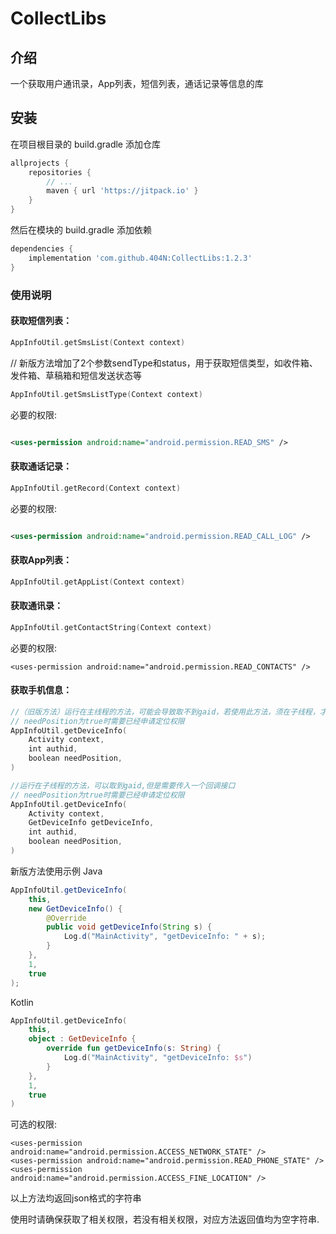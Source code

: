 # CollectLibs

## 介绍

一个获取用户通讯录，App列表，短信列表，通话记录等信息的库

## 安装

在项目根目录的 build.gradle 添加仓库

```groovy
allprojects {
    repositories {
        // ...
        maven { url 'https://jitpack.io' }
    }
}
```

然后在模块的 build.gradle 添加依赖

```groovy
dependencies {
    implementation 'com.github.404N:CollectLibs:1.2.3'
}
```

### 使用说明

#### 获取短信列表：

```kotlin
AppInfoUtil.getSmsList(Context context)
```

// 新版方法增加了2个参数sendType和status，用于获取短信类型，如收件箱、发件箱、草稿箱和短信发送状态等
```kotlin
AppInfoUtil.getSmsListType(Context context)
```

必要的权限:

```xml

<uses-permission android:name="android.permission.READ_SMS" />
```

#### 获取通话记录：

```kotlin
AppInfoUtil.getRecord(Context context)
```

必要的权限:

```xml

<uses-permission android:name="android.permission.READ_CALL_LOG" />
```

#### 获取App列表：

```kotlin
AppInfoUtil.getAppList(Context context)
```

#### 获取通讯录：

```kotlin
AppInfoUtil.getContactString(Context context)
```

必要的权限:

```xmlxml
<uses-permission android:name="android.permission.READ_CONTACTS" />
```

#### 获取手机信息：

```kotlin
//（旧版方法）运行在主线程的方法，可能会导致取不到gaid，若使用此方法，须在子线程，才能取到gaid
// needPosition为true时需要已经申请定位权限
AppInfoUtil.getDeviceInfo(
    Activity context,
    int authid,
    boolean needPosition,
)

//运行在子线程的方法，可以取到gaid,但是需要传入一个回调接口
// needPosition为true时需要已经申请定位权限
AppInfoUtil.getDeviceInfo(
    Activity context,
    GetDeviceInfo getDeviceInfo,
    int authid,
    boolean needPosition,
) 
```
新版方法使用示例
Java
```java
AppInfoUtil.getDeviceInfo(
    this,
    new GetDeviceInfo() {
        @Override
        public void getDeviceInfo(String s) {
            Log.d("MainActivity", "getDeviceInfo: " + s);
        }
    },
    1,
    true
);
```
Kotlin
```kotlin
AppInfoUtil.getDeviceInfo(
    this,
    object : GetDeviceInfo {
        override fun getDeviceInfo(s: String) {
            Log.d("MainActivity", "getDeviceInfo: $s")
        }
    },
    1,
    true
)
```

可选的权限:

```
<uses-permission android:name="android.permission.ACCESS_NETWORK_STATE" />
<uses-permission android:name="android.permission.READ_PHONE_STATE" />
<uses-permission android:name="android.permission.ACCESS_FINE_LOCATION" />
```

以上方法均返回json格式的字符串

使用时请确保获取了相关权限，若没有相关权限，对应方法返回值均为空字符串.
